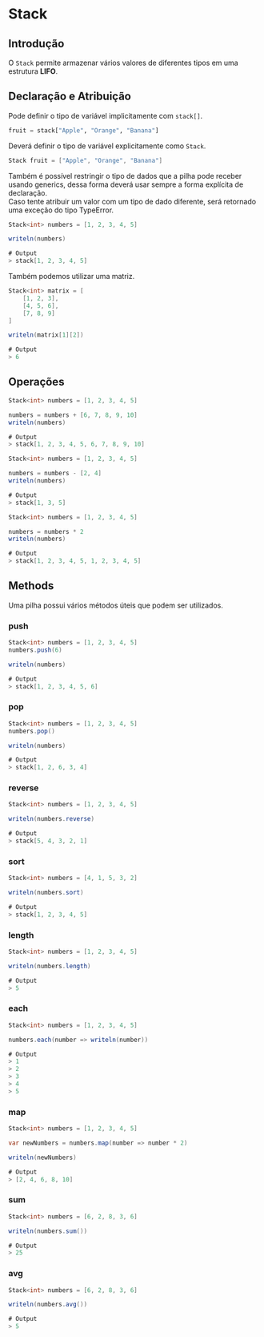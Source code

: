 # Stack

## Introdução

O `Stack` permite armazenar vários valores de diferentes tipos em uma estrutura **LIFO**.

## Declaração e Atribuição

Pode definir o tipo de variável implicitamente com `stack[]`.

```python
fruit = stack["Apple", "Orange", "Banana"]
```

Deverá definir o tipo de variável explicitamente como `Stack`.

```csharp
Stack fruit = ["Apple", "Orange", "Banana"]
```

Também é possível restringir o tipo de dados que a pilha pode receber usando generics, dessa forma deverá usar sempre a forma explícita de declaração.\
Caso tente atribuir um valor com um tipo de dado diferente, será retornado uma exceção do tipo TypeError.

```csharp
Stack<int> numbers = [1, 2, 3, 4, 5]

writeln(numbers)

# Output
> stack[1, 2, 3, 4, 5]
```

Também podemos utilizar uma matriz.

```csharp
Stack<int> matrix = [
    [1, 2, 3],
    [4, 5, 6],
    [7, 8, 9]
]

writeln(matrix[1][2])

# Output
> 6
```

## Operações

```csharp
Stack<int> numbers = [1, 2, 3, 4, 5]

numbers = numbers + [6, 7, 8, 9, 10]
writeln(numbers)

# Output
> stack[1, 2, 3, 4, 5, 6, 7, 8, 9, 10]
```

```csharp
Stack<int> numbers = [1, 2, 3, 4, 5]

numbers = numbers - [2, 4]
writeln(numbers)

# Output
> stack[1, 3, 5]
```

```csharp
Stack<int> numbers = [1, 2, 3, 4, 5]

numbers = numbers * 2
writeln(numbers)

# Output
> stack[1, 2, 3, 4, 5, 1, 2, 3, 4, 5]
```

## Methods

Uma pilha possui vários métodos úteis que podem ser utilizados.

### push

```csharp
Stack<int> numbers = [1, 2, 3, 4, 5]
numbers.push(6)

writeln(numbers)

# Output
> stack[1, 2, 3, 4, 5, 6]
```

### pop

```csharp
Stack<int> numbers = [1, 2, 3, 4, 5]
numbers.pop()

writeln(numbers)

# Output
> stack[1, 2, 6, 3, 4]
```

### reverse

```csharp
Stack<int> numbers = [1, 2, 3, 4, 5]

writeln(numbers.reverse)

# Output
> stack[5, 4, 3, 2, 1]
```

### sort

```csharp
Stack<int> numbers = [4, 1, 5, 3, 2]

writeln(numbers.sort)

# Output
> stack[1, 2, 3, 4, 5]
```

### length

```csharp
Stack<int> numbers = [1, 2, 3, 4, 5]

writeln(numbers.length)

# Output
> 5
```

### each

```csharp
Stack<int> numbers = [1, 2, 3, 4, 5]

numbers.each(number => writeln(number))

# Output
> 1
> 2
> 3
> 4
> 5
```

### map

```csharp
Stack<int> numbers = [1, 2, 3, 4, 5]

var newNumbers = numbers.map(number => number * 2)

writeln(newNumbers)

# Output
> [2, 4, 6, 8, 10]
```

### sum

```csharp
Stack<int> numbers = [6, 2, 8, 3, 6]

writeln(numbers.sum())

# Output
> 25
```

### avg

```csharp
Stack<int> numbers = [6, 2, 8, 3, 6]

writeln(numbers.avg())

# Output
> 5
```
